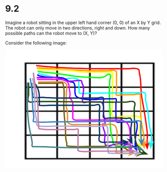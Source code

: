 # 9.2

Imagine a robot sitting in the upper left hand corner (0, 0) of an X by Y grid. The robot can only move in two directions, right and down. How many possible paths can the robot move to (X, Y)?

Consider the following image:

![Possible Paths](https://raw.githubusercontent.com/BUILDS-/builds-workshops/master/recursion/9.2/robot_paths.png)